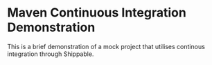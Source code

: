 # Maven Continuous Integration Demonstration
This is a brief demonstration of a mock project that utilises continous integration through Shippable.
